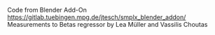 Code from Blender Add-On https://gitlab.tuebingen.mpg.de/jtesch/smplx_blender_addon/
Measurements to Betas regressor by Lea Müller and Vassilis Choutas
